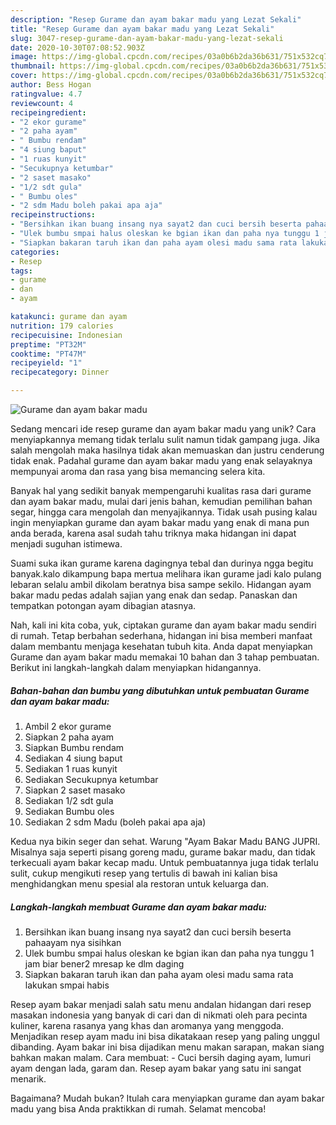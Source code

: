 ```yaml
---
description: "Resep Gurame dan ayam bakar madu yang Lezat Sekali"
title: "Resep Gurame dan ayam bakar madu yang Lezat Sekali"
slug: 3047-resep-gurame-dan-ayam-bakar-madu-yang-lezat-sekali
date: 2020-10-30T07:08:52.903Z
image: https://img-global.cpcdn.com/recipes/03a0b6b2da36b631/751x532cq70/gurame-dan-ayam-bakar-madu-foto-resep-utama.jpg
thumbnail: https://img-global.cpcdn.com/recipes/03a0b6b2da36b631/751x532cq70/gurame-dan-ayam-bakar-madu-foto-resep-utama.jpg
cover: https://img-global.cpcdn.com/recipes/03a0b6b2da36b631/751x532cq70/gurame-dan-ayam-bakar-madu-foto-resep-utama.jpg
author: Bess Hogan
ratingvalue: 4.7
reviewcount: 4
recipeingredient:
- "2 ekor gurame"
- "2 paha ayam"
- " Bumbu rendam"
- "4 siung baput"
- "1 ruas kunyit"
- "Secukupnya ketumbar"
- "2 saset masako"
- "1/2 sdt gula"
- " Bumbu oles"
- "2 sdm Madu boleh pakai apa aja"
recipeinstructions:
- "Bersihkan ikan buang insang nya sayat2 dan cuci bersih beserta pahaayam nya sisihkan"
- "Ulek bumbu smpai halus oleskan ke bgian ikan dan paha nya tunggu 1 jam biar bener2 mresap ke dlm daging"
- "Siapkan bakaran taruh ikan dan paha ayam olesi madu sama rata lakukan smpai habis"
categories:
- Resep
tags:
- gurame
- dan
- ayam

katakunci: gurame dan ayam 
nutrition: 179 calories
recipecuisine: Indonesian
preptime: "PT32M"
cooktime: "PT47M"
recipeyield: "1"
recipecategory: Dinner

---
```



![Gurame dan ayam bakar madu](https://img-global.cpcdn.com/recipes/03a0b6b2da36b631/751x532cq70/gurame-dan-ayam-bakar-madu-foto-resep-utama.jpg)

Sedang mencari ide resep gurame dan ayam bakar madu yang unik? Cara menyiapkannya memang tidak terlalu sulit namun tidak gampang juga. Jika salah mengolah maka hasilnya tidak akan memuaskan dan justru cenderung tidak enak. Padahal gurame dan ayam bakar madu yang enak selayaknya mempunyai aroma dan rasa yang bisa memancing selera kita.

Banyak hal yang sedikit banyak mempengaruhi kualitas rasa dari gurame dan ayam bakar madu, mulai dari jenis bahan, kemudian pemilihan bahan segar, hingga cara mengolah dan menyajikannya. Tidak usah pusing kalau ingin menyiapkan gurame dan ayam bakar madu yang enak di mana pun anda berada, karena asal sudah tahu triknya maka hidangan ini dapat menjadi suguhan istimewa.

Suami suka ikan gurame karena dagingnya tebal dan durinya ngga begitu banyak.kalo dikampung bapa mertua melihara ikan gurame jadi kalo pulang lebaran selalu ambil dikolam beratnya bisa sampe sekilo. Hidangan ayam bakar madu pedas adalah sajian yang enak dan sedap. Panaskan dan tempatkan potongan ayam dibagian atasnya.


Nah, kali ini kita coba, yuk, ciptakan gurame dan ayam bakar madu sendiri di rumah. Tetap berbahan sederhana, hidangan ini bisa memberi manfaat dalam membantu menjaga kesehatan tubuh kita. Anda dapat menyiapkan Gurame dan ayam bakar madu memakai 10 bahan dan 3 tahap pembuatan. Berikut ini langkah-langkah dalam menyiapkan hidangannya.

<!--inarticleads1-->

##### Bahan-bahan dan bumbu yang dibutuhkan untuk pembuatan Gurame dan ayam bakar madu:

1. Ambil 2 ekor gurame
1. Siapkan 2 paha ayam
1. Siapkan  Bumbu rendam
1. Sediakan 4 siung baput
1. Sediakan 1 ruas kunyit
1. Sediakan Secukupnya ketumbar
1. Siapkan 2 saset masako
1. Sediakan 1/2 sdt gula
1. Sediakan  Bumbu oles
1. Sediakan 2 sdm Madu (boleh pakai apa aja)


Kedua nya bikin seger dan sehat. Warung &#34;Ayam Bakar Madu BANG JUPRI. Misalnya saja seperti pisang goreng madu, gurame bakar madu, dan tidak terkecuali ayam bakar kecap madu. Untuk pembuatannya juga tidak terlalu sulit, cukup mengikuti resep yang tertulis di bawah ini kalian bisa menghidangkan menu spesial ala restoran untuk keluarga dan. 

<!--inarticleads2-->

##### Langkah-langkah membuat Gurame dan ayam bakar madu:

1. Bersihkan ikan buang insang nya sayat2 dan cuci bersih beserta pahaayam nya sisihkan
1. Ulek bumbu smpai halus oleskan ke bgian ikan dan paha nya tunggu 1 jam biar bener2 mresap ke dlm daging
1. Siapkan bakaran taruh ikan dan paha ayam olesi madu sama rata lakukan smpai habis


Resep ayam bakar menjadi salah satu menu andalan hidangan dari resep masakan indonesia yang banyak di cari dan di nikmati oleh para pecinta kuliner, karena rasanya yang khas dan aromanya yang menggoda. Menjadikan resep ayam madu ini bisa dikatakaan resep yang paling unggul dibanding. Ayam bakar ini bisa dijadikan menu makan sarapan, makan siang bahkan makan malam. Cara membuat: - Cuci bersih daging ayam, lumuri ayam dengan lada, garam dan. Resep ayam bakar yang satu ini sangat menarik. 

Bagaimana? Mudah bukan? Itulah cara menyiapkan gurame dan ayam bakar madu yang bisa Anda praktikkan di rumah. Selamat mencoba!
